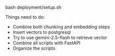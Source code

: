 bash deployment/setup.sh

Things need to do:
- Combine both chunking and embedding steps
- Insert vectors to postgresql
- Try to use gemini-2.5-flash to retrieve vector
- Combine all scripts with FastAPI
- Organize the scripts